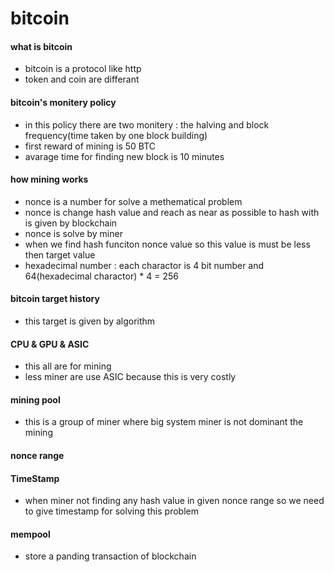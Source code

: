 # bitcoin

#### what is bitcoin
- bitcoin is a protocol like http
- token and coin are differant

#### bitcoin's monitery policy
- in this policy there are two monitery : the halving and block frequency(time taken by one block building)
- first reward of mining is 50 BTC
- avarage time for finding new block is 10 minutes

#### how mining works
- nonce is a number for solve a methematical problem
- nonce is change hash value and reach as near as possible to hash with is given by blockchain
- nonce is solve by miner
- when we find hash funciton nonce value so this value is must be less then target value
- hexadecimal number : each charactor is 4 bit number and 64(hexadecimal charactor) * 4 = 256

#### bitcoin target history
- this target is given by algorithm

#### CPU & GPU & ASIC
- this all are for mining 
- less miner are use ASIC because this is very costly

#### mining pool 
- this is a group of miner where big system miner is not dominant the mining

#### nonce range

#### TimeStamp
- when miner not finding any hash value in given nonce range so we need to give timestamp for solving this problem

#### mempool
- store a panding transaction of blockchain 